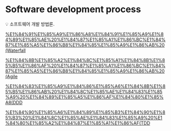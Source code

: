 # Software development process

<aside>
💡 소프트웨어 개발 방법론.

</aside>

[%E1%84%91%E1%85%A9%E1%86%A8%E1%84%91%E1%85%A9%E1%84%89%E1%85%AE%20%E1%84%87%E1%85%A1%E1%86%BC%E1%84%87%E1%85%A5%E1%86%B8%E1%84%85%E1%85%A9%E1%86%AB%20(Waterfall](%E1%84%91%E1%85%A9%E1%86%A8%E1%84%91%E1%85%A9%E1%84%89%E1%85%AE%20%E1%84%87%E1%85%A1%E1%86%BC%E1%84%87%E1%85%A5%E1%86%B8%E1%84%85%E1%85%A9%E1%86%AB%20(Waterfall)%20e9e540b699d64b5eb8305ff12e3fc2b4.md)

[%E1%84%8B%E1%85%A2%E1%84%8C%E1%85%A1%E1%84%8B%E1%85%B5%E1%86%AF%20%E1%84%87%E1%85%A1%E1%86%BC%E1%84%87%E1%85%A5%E1%86%B8%E1%84%85%E1%85%A9%E1%86%AB%20(Agile](%E1%84%8B%E1%85%A2%E1%84%8C%E1%85%A1%E1%84%8B%E1%85%B5%E1%86%AF%20%E1%84%87%E1%85%A1%E1%86%BC%E1%84%87%E1%85%A5%E1%86%B8%E1%84%85%E1%85%A9%E1%86%AB%20(Agile)%206e6aa397c59e44d1a4cb1c9fdb54dc6b.md)

[%E1%84%83%E1%85%A9%E1%84%86%E1%85%A6%E1%84%8B%E1%85%B5%E1%86%AB%20%E1%84%8C%E1%85%AE%E1%84%83%E1%85%A9%20%E1%84%89%E1%85%A5%E1%86%AF%E1%84%80%E1%85%A8(DDD](%E1%84%83%E1%85%A9%E1%84%86%E1%85%A6%E1%84%8B%E1%85%B5%E1%86%AB%20%E1%84%8C%E1%85%AE%E1%84%83%E1%85%A9%20%E1%84%89%E1%85%A5%E1%86%AF%E1%84%80%E1%85%A8(DDD)%209529713945204e3497f2dab7f2762bf8.md)

[%E1%84%90%E1%85%A6%E1%84%89%E1%85%B3%E1%84%90%E1%85%B3%20%E1%84%8C%E1%85%AE%E1%84%83%E1%85%A9%20%E1%84%80%E1%85%A2%E1%84%87%E1%85%A1%E1%86%AF(TDD](%E1%84%90%E1%85%A6%E1%84%89%E1%85%B3%E1%84%90%E1%85%B3%20%E1%84%8C%E1%85%AE%E1%84%83%E1%85%A9%20%E1%84%80%E1%85%A2%E1%84%87%E1%85%A1%E1%86%AF(TDD)%204db9a74638b34929acbcf03804f5338b.md)